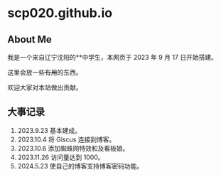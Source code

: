 # scp020.github.io

## About Me

我是一个来自辽宁沈阳的**中学生，本网页于 2023 年 9 月 17 日开始搭建。

这里会放一些~~有用~~的东西。

欢迎大家对本站做出贡献。

## 大事记录

1. 2023.9.23 基本建成。
2. 2023.10.4 将 Giscus 连接到博客。
3. 2023.10.6 添加蜘蛛网特效和及看板娘。
4. 2023.11.26 访问量达到 1000。
5. 2024.5.23 使自己的博客支持博客密码功能。

